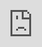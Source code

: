 ```yaml
---
layout: page
title: Pourquoi faire une CPGE ECG ?
---
```


test5
<div style="position:relative;padding-bottom:56.25%;height:0;overflow:hidden;">
  <figure>

  <iframe style="width:100%;height:100%;position:absolute;left:0px;top:0px;overflow:hidden" frameborder="0" type="text/html" src="https://www.dailymotion.com/embed/video/x6vp1pu" width="100%" height="100%" allowfullscreen > </iframe>
     
</figure>
</div>


<figure class="video_container">
  <iframe style="width:100%;height:100%;position:absolute;left:0px;top:0px;overflow:hidden" frameborder="0" type="text/html" src="https://www.dailymotion.com/embed/video/x6vp1pu" width="100%" height="100%" allowfullscreen > 
  </iframe>
       <figcaption>Legende</figcaption>
</figure>


